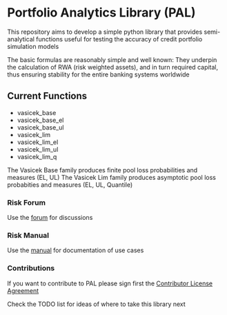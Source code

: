 Portfolio Analytics Library (PAL)
=================================

This repository aims to develop a simple python library that provides semi-analytical functions useful for testing the accuracy of credit portfolio simulation models

The basic formulas are reasonably simple and well known: They underpin the calculation of RWA (risk weighted assets), and in turn required capital, thus ensuring stability for the entire banking systems worldwide

## Current Functions

* vasicek_base
* vasicek_base_el
* vasicek_base_ul
* vasicek_lim
* vasicek_lim_el
* vasicek_lim_ul
* vasicek_lim_q

The Vasicek Base family produces finite pool loss probabilities and measures (EL, UL)
The Vasicek Lim family produces asymptotic pool loss probabities and measures (EL, UL, Quantile)

### Risk Forum 
Use the [forum](https://www.openrisk.eu/commons/forum/viewforum.php?f=20) for discussions

### Risk Manual
Use the [manual](https://www.openrisk.eu/commons/risk_manual/Main_Page) for documentation of use cases

### Contributions

If you want to contribute to PAL please sign first the <a href="https://www.clahub.com/agreements/open-risk/OpenCPM">Contributor License Agreement</a>

Check the TODO list for ideas of where to take this library next

